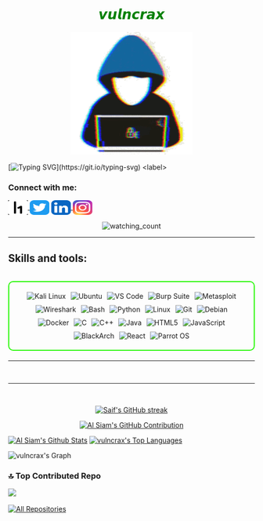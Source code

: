 <h1 style="color:green;" align="center">𝙫𝙪𝙡𝙣𝙘𝙧𝙖𝙭</h1>

<center><img src = "https://github.com/MdAmiruddin/MdAmiruddin/blob/main/Assets/about_me.gif"> </center> 

[![Typing SVG](https://readme-typing-svg.demolab.com?font=Fira+Code&pause=1000&color=38F76F&random=false&width=435&lines=Hi%2C+I'm+Vulncrax%2C+;a+bug+bounty+hunter.)](https://git.io/typing-svg) <label>

<h3 align="left">Connect with me:</h3>
<p align="left">
<a href="https://hackerone.com/vulncrax?type=user" target="blank"> <img align="center" src="https://github.com/vulncrax/assets/blob/main/101.png" alt="vulncrax" height="30" width="40" /> </a>
<a href="https://x.com/vulncrax" target="blank"><img align="center" src="https://github.com/tandpfun/skill-icons/blob/main/icons/Twitter.svg" alt="vulncrax" height="30" width="40" /></a>
<a href="https://www.linkedin.com/in/vulncrax" target="blank"><img align="center" src="https://github.com/tandpfun/skill-icons/blob/main/icons/LinkedIn.svg" alt="vulncrax" height="30" width="40" />
<a href="https://instagram.com/vulncrax" target="blank"><img align="center" src="https://github.com/tandpfun/skill-icons/blob/main/icons/Instagram.svg" alt="vulncrax" height="30" width="40" />

</a>
</p>
</label>


<p align="center">
    <img src="https://komarev.com/ghpvc/?username=vulncrax&color=lightgrey" alt="watching_count" />
</p>
 


---

<h2 id="knowledge_skills" align=''>Skills and tools:</h2>

<br>

<div style="border: 2px solid #22F700; border-radius: 10px; padding: 20px; margin-bottom: 20px;">
  <div align="left" style="display: flex; flex-wrap: wrap; justify-content: center; gap: 10px;">
      <img src="https://img.shields.io/badge/Kali_Linux-557C94?style=for-the-badge&logo=kali-linux&color=000000" alt="Kali Linux" />
      <img src="https://img.shields.io/badge/Ubuntu-E95420?style=for-the-badge&logo=ubuntu&color=000000" alt="Ubuntu" />
      <img src="https://img.shields.io/badge/VS_Code-007ACC?style=for-the-badge&logo=visual-studio-code&color=000000" alt="VS Code" />
      <img src="https://img.shields.io/badge/Burp_Suite-FF6633?style=for-the-badge&logo=burp-suite&color=000000" alt="Burp Suite" />
      <img src="https://img.shields.io/badge/Metasploit-008C8C?style=for-the-badge&logo=metasploit&color=000000" alt="Metasploit" />
      <img src="https://img.shields.io/badge/Wireshark-009639?style=for-the-badge&logo=wireshark&color=000000" alt="Wireshark" />
      <img src="https://img.shields.io/badge/Bash-4EAA25?style=for-the-badge&logo=gnu-bash&color=000000" alt="Bash" />
      <img src="https://img.shields.io/badge/Python-3776AB?style=for-the-badge&logo=python&color=000000" alt="Python" />
      <img src="https://img.shields.io/badge/Linux-FCC624?style=for-the-badge&logo=linux&color=000000" alt="Linux" />
      <img src="https://img.shields.io/badge/Git-F05032?style=for-the-badge&logo=git&color=000000" alt="Git" />
      <img src="https://img.shields.io/badge/Debian-D70A53?style=for-the-badge&logo=debian&color=000000" alt="Debian" />
      <img src="https://img.shields.io/badge/Docker-2496ED?style=for-the-badge&logo=docker&color=000000" alt="Docker" />
      <img src="https://img.shields.io/badge/C-00599C?style=for-the-badge&logo=c&color=000000" alt="C" />
      <img src="https://img.shields.io/badge/C%2B%2B-F34B7F?style=for-the-badge&logo=c%2B%2B&color=000000" alt="C++" />
      <img src="https://img.shields.io/badge/Java-007396?style=for-the-badge&logo=java&color=000000" alt="Java" />
      <img src="https://img.shields.io/badge/HTML5-5D4B6C?style=for-the-badge&logo=html5&color=000000" alt="HTML5" />
      <img src="https://img.shields.io/badge/JavaScript-F7DF1E?style=for-the-badge&logo=javascript&color=000000" alt="JavaScript" />
      <img src="https://img.shields.io/badge/BlackArch-0A0A0A?style=for-the-badge&logo=blackarch&color=000000" alt="BlackArch" />
      <img src="https://img.shields.io/badge/React-61DAFB?style=for-the-badge&logo=react&color=000000" alt="React" />
      <img src="https://img.shields.io/badge/Parrot_OS-2E8E8F?style=for-the-badge&logo=parrot&color=000000" alt="Parrot OS" />
   
  </div>
</div>

---
<br>


<hr/>
<br/>

<p align="center">
  <a href="https://github.com/vulncrax">
    <img src="https://github-readme-streak-stats.herokuapp.com/?user=vulncrax&theme=radical&border=7F3FBF&background=0D1117" alt="Saif's GitHub streak"/>
  </a>
</p>

<p align="center">
  <a href="https://github.com/vulncrax">
    <img src="https://github-profile-summary-cards.vercel.app/api/cards/profile-details?username=vulncrax&theme=radical" alt="Al Siam's GitHub Contribution"/>
  </a>
</p>

<a> 
    <a href="https://github.com/vulncrax"><img alt="Al Siam's Github Stats" src="https://denvercoder1-github-readme-stats.vercel.app/api?username=vulncrax&show_icons=true&count_private=true&theme=react&border_color=7F3FBF&bg_color=0D1117&title_color=F85D7F&icon_color=F8D866" height="192px" width="49.5%"/></a>
  <a href="https://github.com/vulncrax"><img alt="vulncrax's Top Languages" src="https://denvercoder1-github-readme-stats.vercel.app/api/top-langs/?username=vulncrax&langs_count=8&layout=compact&theme=react&border_color=7F3FBF&bg_color=0D1117&title_color=F85D7F&icon_color=F8D866" height="192px" width="49.5%"/></a>
  <br/>
</a>

![vulncrax's Graph](https://github-readme-activity-graph.vercel.app/graph?username=vulncrax&custom_title=vulncrax's%20GitHub%20Activity%20Graph&bg_color=0D1117&color=7F3FBF&line=7F3FBF&point=7F3FBF&area_color=FFFFFF&title_color=FFFFFF&area=true)
###  🔝 Top Contributed Repo
![](https://github-contributor-stats.vercel.app/api?username=vulncrax&limit=5&theme=tokyonight&combine_all_yearly_contributions=true)

 


<p align="left">
  <a href="https://github.com/vulncrax?tab=repositories" target="_blank"><img alt="All Repositories" title="All Repositories" src="https://img.shields.io/badge/-All%20Repos-2962FF?style=for-the-badge&logo=koding&logoColor=white"/></a>
</p>

<br/>



<!---
vulncrax/vulncrax is a ✨ special ✨ repository because its `README.md` (this file) appears on your GitHub profile.
You can click the Preview link to take a look at your changes.
--->

